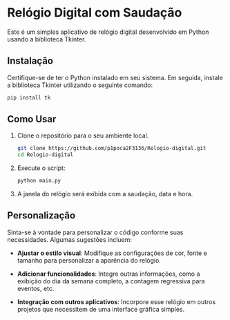 
# Relógio Digital com Saudação

Este é um simples aplicativo de relógio digital desenvolvido em Python usando a biblioteca Tkinter.

## Instalação

Certifique-se de ter o Python instalado em seu sistema. Em seguida, instale a biblioteca Tkinter utilizando o seguinte comando:

```bash
pip install tk
```

## Como Usar

1. Clone o repositório para o seu ambiente local.

    ```bash
    git clone https://github.com/p1poca2F3136/Relogio-digital.git
    cd Relogio-digital
    ```

2. Execute o script:

    ```bash
    python main.py
    ```

3. A janela do relógio será exibida com a saudação, data e hora.

## Personalização

Sinta-se à vontade para personalizar o código conforme suas necessidades. Algumas sugestões incluem:

- **Ajustar o estilo visual**: Modifique as configurações de cor, fonte e tamanho para personalizar a aparência do relógio.

- **Adicionar funcionalidades**: Integre outras informações, como a exibição do dia da semana completo, a contagem regressiva para eventos, etc.

- **Integração com outros aplicativos**: Incorpore esse relógio em outros projetos que necessitem de uma interface gráfica simples.